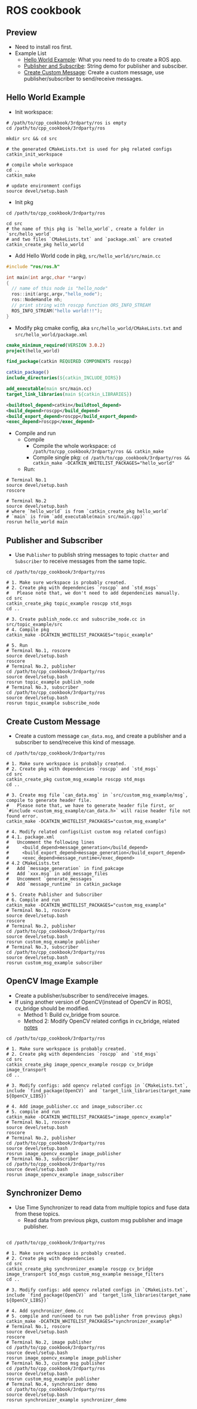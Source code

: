 # ROS cookbook

## Preview

+ Need to install ros first.
+ Example List
  + [Hello World Example](#hello-world-example): What you need to do to create a ROS app.
  + [Publisher and Subscribe](#publisher-and-subscriber): String demo for publisher and subsciber.
  + [Create Custom Message](#create-custom-message): Create a custom message, use publisher/subscriber to send/receive messages.

## Hello World Example

+ Init workspace:

```shell
# /path/to/cpp_cookbook/3rdparty/ros is empty
cd /path/to/cpp_cookbook/3rdparty/ros

mkdir src && cd src

# the generated CMakeLists.txt is used for pkg related configs
catkin_init_workspace

# compile whole workspace
cd ..
catkin_make

# update environment configs
source devel/setup.bash
```

+ Init pkg

```shell
cd /path/to/cpp_cookbook/3rdparty/ros

cd src
# the name of this pkg is `hello_world`, create a folder in `src/hello_world`
# and two files `CMakeLists.txt` and `package.xml` are created
catkin_create_pkg hello_world
```

+ Add Hello World code in pkg, `src/hello_world/src/main.cc`

```cpp
#include "ros/ros.h"

int main(int argc,char **argv) 
{
  // name of this node is "hello_node"
  ros::init(argc,argv,"hello_node");
  ros::NodeHandle nh;
  // print string with roscpp function ORS_INFO_STREAM
  ROS_INFO_STREAM("hello world!!!");
}
```

+ Modify pkg cmake config, aka `src/hello_world/CMakeLists.txt` and `src/hello_world/package.xml`

```cmake
cmake_minimum_required(VERSION 3.0.2)
project(hello_world)

find_package(catkin REQUIRED COMPONENTS roscpp)

catkin_package()
include_directories(${catkin_INCLUDE_DIRS})

add_executable(main src/main.cc)
target_link_libraries(main ${catkin_LIBRARIES})

```

```xml
<buildtool_depend>catkin</buildtool_depend>
<build_depend>roscpp</build_depend>
<build_export_depend>roscpp</build_export_depend>
<exec_depend>roscpp</exec_depend>
```

+ Compile and run
  + Compile
    + Compile the whole workspace: `cd /path/to/cpp_cookbook/3rdparty/ros && catkin_make`
    + Compile single pkg: `cd /path/to/cpp_cookbook/3rdparty/ros && catkin_make -DCATKIN_WHITELIST_PACKAGES="hello_world"`
  + Run:

```shell
# Terminal No.1
source devel/setup.bash
roscore

# Terminal No.2
source devel/setup.bash
# where `hello_world` is from `catkin_create_pkg hello_world`
# `main` is from `add_executable(main src/main.cpp)`
rosrun hello_world main
```

## Publisher and Subscriber

+ Use `Publisher` to publish string messages to topic `chatter` and `Subscriber` to receive messages from the same topic.

```shell
cd /path/to/cpp_cookbook/3rdparty/ros

# 1. Make sure workspace is probably created.
# 2. Create pkg with dependencies `roscpp` and `std_msgs`
#   Please note that, we don't need to add dependencies manually.
cd src
catkin_create_pkg topic_example roscpp std_msgs
cd ..

# 3. Create publish_node.cc and subscribe_node.cc in src/topic_example/src
# 4. Compile pkg
catkin_make -DCATKIN_WHITELIST_PACKAGES="topic_example"

# 5. Run
# Terminal No.1, roscore
source devel/setup.bash
roscore
# Terminal No.2, publisher
cd /path/to/cpp_cookbook/3rdparty/ros
source devel/setup.bash
rosrun topic_example publish_node 
# Terminal No.3, subscriber
cd /path/to/cpp_cookbook/3rdparty/ros
source devel/setup.bash
rosrun topic_example subscribe_node 
```

## Create Custom Message

+ Create a custom message `can_data.msg`, and create a publisher and a subscriber to send/receive this kind of message.

```shell
cd /path/to/cpp_cookbook/3rdparty/ros

# 1. Make sure workspace is probably created.
# 2. Create pkg with dependencies `roscpp` and `std_msgs`
cd src
catkin_create_pkg custom_msg_example roscpp std_msgs
cd ..

# 3. Create msg file `can_data.msg` in `src/custom_msg_example/msg`, compile to generate header file.
#   Please note that, we have to generate header file first, or `#include <custom_msg_example/can_data.h>` will raise header file not found error.
catkin_make -DCATKIN_WHITELIST_PACKAGES="custom_msg_example"

# 4. Modify related configs(List custom msg related configs)
# 4.1. package.xml
#   Uncomment the following lines
#     <build_depend>message_generation</build_depend>
#     <build_export_depend>message_generation</build_export_depend>
#     <exec_depend>message_runtime</exec_depend>
# 4.2 CMakeLists.txt
#   Add `message_generation` in find_pakcage
#   Add `xxx.msg` in add_message_files
#   Uncomment `generate_messages`
#   Add `message_runtime` in catkin_package

# 5. Create Publisher and Subscriber
# 6. Compile and run
catkin_make -DCATKIN_WHITELIST_PACKAGES="custom_msg_example"
# Terminal No.1, roscore
source devel/setup.bash
roscore
# Terminal No.2, publisher
cd /path/to/cpp_cookbook/3rdparty/ros
source devel/setup.bash
rosrun custom_msg_example publisher 
# Terminal No.3, subscriber
cd /path/to/cpp_cookbook/3rdparty/ros
source devel/setup.bash
rosrun custom_msg_example subscriber 
```

## OpenCV Image Example

+ Create a publisher/subscriber to send/receive images.
+ If using another version of OpenCV(instead of OpenCV in ROS), cv_bridge should be modified.
  + Method 1: Build cv_bridge from source.
  + Method 2: Modify OpenCV related configs in cv_bridge, related [notes](https://blog.csdn.net/weixin_43436587/article/details/107711866)

```shell
cd /path/to/cpp_cookbook/3rdparty/ros

# 1. Make sure workspace is probably created.
# 2. Create pkg with dependencies `roscpp` and `std_msgs`
cd src
catkin_create_pkg image_opencv_example roscpp cv_bridge image_transport
cd ..

# 3. Modify configs: add opencv related configs in `CMakeLists.txt`, include `find_package(OpenCV)` and `target_link_libraries(target_name ${OpenCV_LIBS})`

# 4. Add image_publisher.cc and image_subscriber.cc
# 5. compile and run
catkin_make -DCATKIN_WHITELIST_PACKAGES="image_opencv_example"
# Terminal No.1, roscore
source devel/setup.bash
roscore
# Terminal No.2, publisher
cd /path/to/cpp_cookbook/3rdparty/ros
source devel/setup.bash
rosrun image_opencv_example image_publisher 
# Terminal No.3, subscriber
cd /path/to/cpp_cookbook/3rdparty/ros
source devel/setup.bash
rosrun image_opencv_example image_subscriber 
```

## Synchronizer Demo

+ Use Time Synchronizer to read data from multiple topics and fuse data from these topics.
  + Read data from previous pkgs, custom msg publisher and image publisher.

```shell

cd /path/to/cpp_cookbook/3rdparty/ros

# 1. Make sure workspace is probably created.
# 2. Create pkg with dependencies
cd src
catkin_create_pkg synchronizer_example roscpp cv_bridge image_transport std_msgs custom_msg_example message_filters
cd ..

# 3. Modify configs: add opencv related configs in `CMakeLists.txt`, include `find_package(OpenCV)` and `target_link_libraries(target_name ${OpenCV_LIBS})`

# 4. Add synchronizer_demo.cc
# 5. compile and run(need to run two publisher from previous pkgs)
catkin_make -DCATKIN_WHITELIST_PACKAGES="synchronizer_example"
# Terminal No.1, roscore
source devel/setup.bash
roscore
# Terminal No.2, image publisher
cd /path/to/cpp_cookbook/3rdparty/ros
source devel/setup.bash
rosrun image_opencv_example image_publisher 
# Terminal No.3, custom msg publisher
cd /path/to/cpp_cookbook/3rdparty/ros
source devel/setup.bash
rosrun custom_msg_example publisher 
# Terminal No.4, synchronizer demo
cd /path/to/cpp_cookbook/3rdparty/ros
source devel/setup.bash
rosrun synchronizer_example synchronizer_demo 
```
